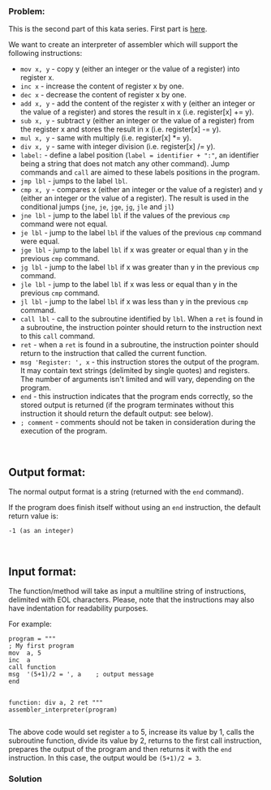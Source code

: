 ### Problem:
<p>This is the second part of this kata series. First part is <a href="https://www.codewars.com/kata/simple-assembler-interpreter/" target="_blank">here</a>.</p>
<p>We want to create an interpreter of assembler which will support the following instructions:</p>
<ul>
<li><code>mov x, y</code> - copy y (either an integer or the value of a register) into register x.</li>
<li><code>inc x</code> - increase the content of register x by one.</li>
<li><code>dec x</code> - decrease the content of register x by one.</li>
<li><code>add x, y</code> - add the content of the register x with y (either an integer or the value of a register) and stores the result in x (i.e. register[x] += y).</li>
<li><code>sub x, y</code> - subtract y (either an integer or the value of a register) from the register x and stores the result in x (i.e. register[x] -= y).</li>
<li><code>mul x, y</code> - same with multiply (i.e. register[x] *= y).</li>
<li><code>div x, y</code> - same with integer division (i.e. register[x] /= y).</li>
<li><code>label:</code> - define a label position (<code>label = identifier + &quot;:&quot;</code>, an identifier being a string that does not match any other command). Jump commands and <code>call</code> are aimed to these labels positions in the program.</li>
<li><code>jmp lbl</code> - jumps to the label <code>lbl</code>.</li>
<li><code>cmp x, y</code> - compares x (either an integer or the value of a register) and y (either an integer or the value of a register). The result is used in the conditional jumps (<code>jne</code>, <code>je</code>, <code>jge</code>, <code>jg</code>, <code>jle</code> and <code>jl</code>)</li>
<li><code>jne lbl</code> - jump to the label <code>lbl</code> if the values of the previous <code>cmp</code> command were not equal.</li>
<li><code>je lbl</code> - jump to the label <code>lbl</code> if the values of the previous <code>cmp</code> command were equal.</li>
<li><code>jge lbl</code> - jump to the label <code>lbl</code> if x was greater or equal than y in the previous <code>cmp</code> command.</li>
<li><code>jg lbl</code> - jump to the label <code>lbl</code> if x was greater than y in the previous <code>cmp</code> command.</li>
<li><code>jle lbl</code> - jump to the label <code>lbl</code> if x was less or equal than y in the previous <code>cmp</code> command.</li>
<li><code>jl lbl</code> - jump to the label <code>lbl</code> if x was less than y in the previous <code>cmp</code> command.</li>
<li><code>call lbl</code> - call to the subroutine identified by <code>lbl</code>. When a <code>ret</code> is found in a subroutine, the instruction pointer should return to the instruction next to this <code>call</code> command.</li>
<li><code>ret</code> - when a <code>ret</code> is found in a subroutine, the instruction pointer should return to the instruction that called the current function.</li>
<li><code>msg &apos;Register: &apos;, x</code> - this instruction stores the output of the program. It may contain text strings (delimited by single quotes) and registers. The number of arguments isn&apos;t limited and will vary, depending on the program.</li>
<li><code>end</code> - this instruction indicates that the program ends correctly, so the stored output is returned (if the program terminates without this instruction it should return the default output: see below).</li>
<li><code>; comment</code> - comments should not be taken in consideration during the execution of the program.</li>
</ul>
<p><br> </p>
<h2 id="output-format">Output format:</h2>
<p>The normal output format is a string (returned with the <code>end</code> command).</p>
<p>If the program does finish itself without using an <code>end</code> instruction, the default return value is:</p>
<pre><code class="language-python"><span class="hljs-number">-1</span> (<span class="hljs-keyword">as</span> an integer)</code></pre>
<pre style="display: none;"><code class="language-java"><span class="hljs-keyword">null</span></code></pre>
<pre style="display: none;"><code class="language-csharp"><span class="hljs-literal">null</span></code></pre>
<pre style="display: none;"><code class="language-ruby">-<span class="hljs-number">1</span> (as an integer)</code></pre>
<pre style="display: none;"><code class="language-cpp"><span class="hljs-string">&quot;-1&quot;</span> (as a <span class="hljs-built_in">string</span>)</code></pre>
<p><br> </p>
<h2 id="input-format">Input format:</h2>
<p>The function/method will take as input a multiline string of instructions, delimited with EOL characters. Please, note that the instructions may also have indentation for readability purposes.</p>
<p>For example:</p>
<pre><code class="language-python">program = <span class="hljs-string">&quot;&quot;&quot;
; My first program
mov  a, 5
inc  a
call function
msg  &apos;(5+1)/2 = &apos;, a    ; output message
end

function:
    div  a, 2
    ret
&quot;&quot;&quot;</span>
assembler_interpreter(program)</code></pre>
<pre style="display: none;"><code class="language-java">program = <span class="hljs-string">&quot;\n; My first program\nmov  a, 5\ninc  a\ncall function\nmsg  &apos;(5+1)/2 = &apos;, a    ; output message\nend\n\nfunction:\n    div  a, 2\n    ret\n&quot;</span>
AssemblerInterpreter.interpret(program);

<span class="hljs-comment">// Which is equivalent to (keep in mind that empty lines are not displayed in the console on CW, so you actually won&apos;t see the separation before &quot;function:&quot;...):</span>

; My first program
mov  a, <span class="hljs-number">5</span>
inc  a
call function
msg  <span class="hljs-string">&apos;(5+1)/2 = &apos;</span>, a    ; output message
end

function:
    div  a, <span class="hljs-number">2</span>
    ret</code></pre>
<pre style="display: none;"><code class="language-csharp">program = <span class="hljs-string">&quot;\n; My first program\nmov  a, 5\ninc  a\ncall function\nmsg  &apos;(5+1)/2 = &apos;, a    ; output message\nend\n\nfunction:\n    div  a, 2\n    ret\n&quot;</span>
AssemblerInterpreter.Interpret(program);

<span class="hljs-comment">// Which is equivalent to (keep in mind that empty lines are not displayed in the console on CW, so you actually won&apos;t see the separation before &quot;function:&quot;...):</span>

; My first program
mov  a, <span class="hljs-number">5</span>
inc  a
call function
msg  <span class="hljs-string">&apos;(5+1)/2 = &apos;</span>, a    ; output message
end

function:
    div  a, <span class="hljs-number">2</span>
    ret</code></pre>
<pre style="display: none;"><code class="language-ruby">program = <span class="hljs-string">&quot;
; My first program
mov  a, 5
inc  a
call function
msg  &apos;(5+1)/2 = &apos;, a    ; output message
end

function:
    div  a, 2
    ret
&quot;</span>
assembler_interpreter(program)</code></pre>
<pre style="display: none;"><code class="language-cpp">program = <span class="hljs-string">R&quot;(
; My first program
mov  a, 5
inc  a
call function
msg  &apos;(5+1)/2 = &apos;, a    ; output message
end

function:
    div  a, 2
    ret)&quot;</span>;
assembler_interpreter(program);</code></pre>
<p>The above code would set register <code>a</code> to 5, increase its value by 1, calls the subroutine function, divide its value by 2, returns to the first call instruction, prepares the output of the program and then returns it with the <code>end</code> instruction. In this case, the output would be <code>(5+1)/2 = 3</code>.</p>

### Solution